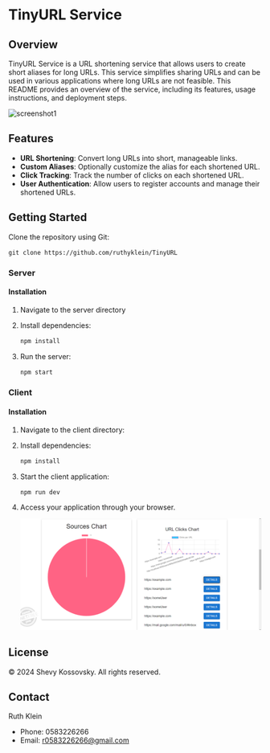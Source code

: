# TinyURL Service

## Overview

TinyURL Service is a URL shortening service that allows users to create short aliases for long URLs. This service simplifies sharing URLs and can be used in various applications where long URLs are not feasible. This README provides an overview of the service, including its features, usage instructions, and deployment steps.

   ![screenshot1](TinyUrlClient\src\screenShots\s3.png)

## Features

- **URL Shortening**: Convert long URLs into short, manageable links.
- **Custom Aliases**: Optionally customize the alias for each shortened URL.
- **Click Tracking**: Track the number of clicks on each shortened URL.
- **User Authentication**: Allow users to register accounts and manage their shortened URLs.

## Getting Started

Clone the repository using Git:

    git clone https://github.com/ruthyklein/TinyURL
    
### Server

#### Installation

1. Navigate to the server directory
   
2. Install dependencies:
    ```bash
    npm install
    ```

3. Run the server:
    ```bash
    npm start
    ```

### Client

#### Installation

1. Navigate to the client directory:
  
2. Install dependencies:
    ```bash
    npm install
    ```
3. Start the client application:
    ```bash
    npm run dev
    ```
4. Access your application through your browser.



   ![screenshot1](TinyUrlClient\src\screenShots\s2.png)
## License

© 2024 Shevy Kossovsky. All rights reserved.

## Contact

Ruth Klein
- Phone: 0583226266
- Email: r0583226266@gmail.com
